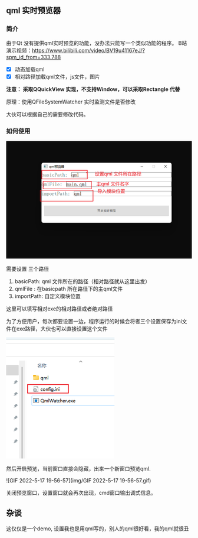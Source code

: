 ## qml 实时预览器

### 简介

由于Qt 没有提供qml实时预览的功能，没办法只能写一个类似功能的程序。
B站演示视频：https://www.bilibili.com/video/BV19u41167eJ/?spm_id_from=333.788
- [x] 动态加载qml
- [x] 相对路径加载qml文件，js文件，图片

**注意： 采取QQuickView 实现，不支持Window，可以采取Rectangle 代替**

原理：使用QFileSystemWatcher 实时监测文件是否修改

大伙可以根据自己的需要修改代码。

### 如何使用

![image-20220517194955285](img/image-20220517194955285.png)

需要设置 三个路径

1. basicPath:  qml 文件所在的路径（相对路径就从这里出发）
2. qmlFile : 在basicpath 所在路径下的主qml文件
3. importPath: 自定义模块位置

这里可以填写相对exe的相对路径或者绝对路径

为了方便用户，每次都要设置一边，程序运行的时候会将者三个设置保存为ini文件在exe路径，大伙也可以直接设置这个文件

![image-20220517195337345](img/image-20220517195337345.png)

然后开启预览，当前窗口直接会隐藏，出来一个新窗口预览qml.

![GIF 2022-5-17 19-56-57](img/GIF 2022-5-17 19-56-57.gif)

关闭预览窗口，设置窗口就会再次出现，cmd窗口输出调式信息。

## 杂谈

这仅仅是一个demo, 设置我也是用qml写的，别人的qml很好看，我的qml就很丑